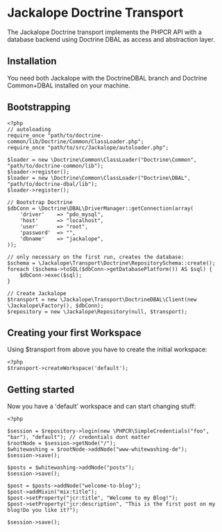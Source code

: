 # Jackalope Doctrine Transport

The Jackalope Doctrine transport implements the PHPCR API with a database backend using Doctrine DBAL as access and abstraction layer.

## Installation

You need both Jackalope with the DoctrineDBAL branch and Doctrine Common+DBAL installed on your machine.

## Bootstrapping

    <?php
    // autoloading
    require_once "path/to/doctrine-common/lib/Doctrine/Common/ClassLoader.php";
    require_once "path/to/src/Jackalope/autoloader.php";

    $loader = new \Doctrine\Common\ClassLoader("Doctrine\Common", "path/to/doctrine-common/lib");
    $loader->register();
    $loader = new \Doctrine\Common\ClassLoader("Doctrine\DBAL", "path/to/doctrine-dbal/lib");
    $loader->register();

    // Bootstrap Doctrine
    $dbConn = \Doctrine\DBAL\DriverManager::getConnection(array(
        'driver'    => "pdo_mysql",
        'host'      => "localhost",
        'user'      => "root",
        'password'  => "",
        'dbname'    => "jackalope",
    ));

    // only necessary on the first run, creates the database:
    $schema = \Jackalope\Transport\Doctrine\RepositorySchema::create();
    foreach ($schema->toSQL($dbConn->getDatabasePlatform()) AS $sql) {
        $dbConn->exec($sql);
    }

    // Create Jackalope
    $transport = new \Jackalope\Transport\DoctrineDBAL\Client(new \Jackalope\Factory(), $dbConn);
    $repository = new \Jackalope\Repository(null, $transport);

## Creating your first Workspace

Using $transport from above you have to create the initial workspace:

    <?php
    $transport->createWorkspace('default');

## Getting started

Now you have a 'default' workspace and can start changing stuff:

    <?php

    $session = $repository->login(new \PHPCR\SimpleCredentials("foo", "bar"), "default"); // credentials dont matter
    $rootNode = $session->getNode("/");
    $whitewashing = $rootNode->addNode("www-whitewashing-de");
    $session->save();

    $posts = $whitewashing->addNode("posts");
    $session->save();

    $post = $posts->addNode("welcome-to-blog");
    $post->addMixin("mix:title");
    $post->setProperty("jcr:title", "Welcome to my Blog!");
    $post->setProperty("jcr:description", "This is the first post on my blog!Do you like it?");

    $session->save();


